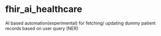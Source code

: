 # fhir_ai_healthcare
 AI based automation(experimental) for fetching/ updating dummy patient records based on user query (NER)
